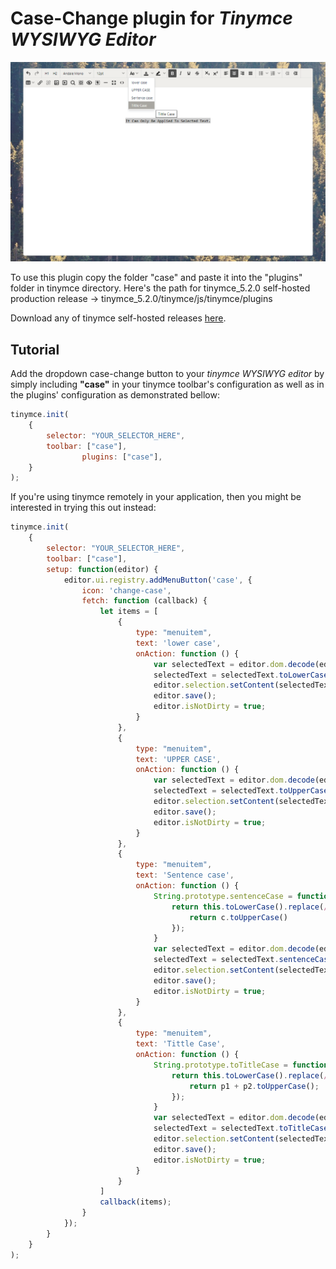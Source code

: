 # Case-Change plugin for _Tinymce WYSIWYG Editor_

![preview](/Toolbar-menuButton-preview.png)

To use this plugin copy the folder "case" and paste it into the "plugins" folder in tinymce directory.
Here's the path for tinymce_5.2.0 self-hosted production release -> tinymce_5.2.0/tinymce/js/tinymce/plugins

Download any of tinymce self-hosted releases [here](https://www.tiny.cloud/get-tiny/self-hosted/).

## Tutorial
Add the dropdown case-change button to your _tinymce WYSIWYG editor_ by simply including **"case"** in your tinymce toolbar's configuration as well as in the plugins' configuration as demonstrated bellow:
```javascript
tinymce.init(
	{
		selector: "YOUR_SELECTOR_HERE",
		toolbar: ["case"],
            	plugins: ["case"],
	}
);
```

If you're using tinymce remotely in your application, then you might be interested in trying this out instead:
```javascript
tinymce.init(
    {
        selector: "YOUR_SELECTOR_HERE",
        toolbar: ["case"],
        setup: function(editor) {
            editor.ui.registry.addMenuButton('case', {
                icon: 'change-case',
                fetch: function (callback) {
                    let items = [
                        {
                            type: "menuitem",
                            text: 'lower case',
                            onAction: function () {
                                var selectedText = editor.dom.decode(editor.selection.getContent());
                                selectedText = selectedText.toLowerCase();
                                editor.selection.setContent(selectedText);
                                editor.save();
                                editor.isNotDirty = true;
                            }
                        },
                        {
                            type: "menuitem",
                            text: 'UPPER CASE',
                            onAction: function () {
                                var selectedText = editor.dom.decode(editor.selection.getContent());
                                selectedText = selectedText.toUpperCase();
                                editor.selection.setContent(selectedText);
                                editor.save();
                                editor.isNotDirty = true;
                            }
                        },
                        {
                            type: "menuitem",
                            text: 'Sentence case',
                            onAction: function () {
                                String.prototype.sentenceCase = function () {
                                    return this.toLowerCase().replace(/(^\s*\w|[\.\!\?]\s*\w)/g, function (c) {
                                        return c.toUpperCase()
                                    });
                                }
                                var selectedText = editor.dom.decode(editor.selection.getContent());
                                selectedText = selectedText.sentenceCase();
                                editor.selection.setContent(selectedText);
                                editor.save();
                                editor.isNotDirty = true;
                            }
                        },
                        {
                            type: "menuitem",
                            text: 'Tittle Case',
                            onAction: function () {
                                String.prototype.toTitleCase = function () {
                                    return this.toLowerCase().replace(/(^|[^a-z'])([a-z'])/g, function (m, p1, p2) {
                                        return p1 + p2.toUpperCase();
                                    });
                                }
                                var selectedText = editor.dom.decode(editor.selection.getContent());
                                selectedText = selectedText.toTitleCase();
                                editor.selection.setContent(selectedText);
                                editor.save();
                                editor.isNotDirty = true;
                            }
                        }
                    ]
                    callback(items);
                }
            });
        }
    }
);
```


